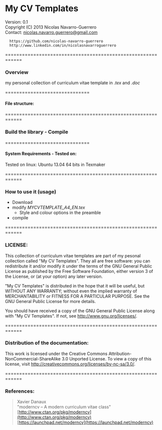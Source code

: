 # My CV Templates

Version: 0.1  
Copyright (C) 2013 Nicolas Navarro-Guerrero  
Contact:  nicolas.navarro.guerrero@gmail.com  

      https://github.com/nicolas-navarro-guerrero  
      http://www.linkedin.com/in/nicolasnavarroguerrero

============================================================
### Overview ###
my personal collection of curriculum vitae template in _.tex_ and _.doc_

==============================
#### File structure: ####


============================================================
### Build the library - Compile ###

==============================
#### System Requirements - Tested on: ####
Tested on linux: Ubuntu 13.04 64 bits in Texmaker

============================================================
### How to use it (usage) ###
 - Download
 - modify _MYCVTEMPLATE_A4_EN.tex_
   - Style and colour options in the preamble
 - compile

============================================================
### LICENSE:
This collection of curriculum vitae templates are part of my pesonal collection
called "My CV Templates". They all are free software: you can redistribute it and/or
modify it under the terms of the GNU General Public License as published by
the Free Software Foundation, either version 3 of the License, or (at your
option) any later version.

"My CV Templates" is distributed in the hope that it will be useful,
but WITHOUT ANY WARRANTY; without even the implied warranty of
MERCHANTABILITY or FITNESS FOR A PARTICULAR PURPOSE.  See the GNU General
Public License for more details.

You should have received a copy of the GNU General Public License
along with "My CV Templates". If not, see http://www.gnu.org/licenses/.

============================================================
### Distribution of the documentation:
This work is licensed under the Creative Commons Attribution-NonCommercial-ShareAlike 3.0 Unported License. To view a copy of this license, visit http://creativecommons.org/licenses/by-nc-sa/3.0/.  

============================================================
### References:

> Xavier Danaux  
  "moderncv – A modern curriculum vitae class"  
  [http://www.ctan.org/pkg/moderncv](http://www.ctan.org/pkg/moderncv)  
  [https://launchpad.net/moderncv](https://launchpad.net/moderncv)
